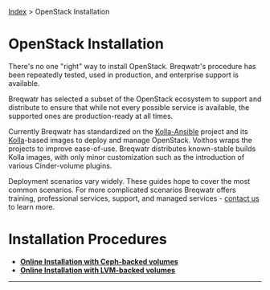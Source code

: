 [Index](/)
\> OpenStack Installation

# OpenStack Installation

There's no one "right" way to install OpenStack. Breqwatr's procedure has
been repeatedly tested, used in production, and enterprise support is
available.

Breqwatr has selected a subset of the OpenStack ecosystem to support
and distribute to ensure that while not every possible service is available,
the supported ones are production-ready at all times.

Currently Breqwatr has standardized on the [Kolla-Ansible](https://github.com/openstack/kolla-ansible)
project and its [Kolla](https://github.com/openstack/kolla)-based images to deploy and manage
OpenStack. Voithos wraps the projects to improve ease-of-use. Breqwatr distributes known-stable
builds Kolla images, with only minor customization such as the introduction of various
Cinder-volume plugins.


Deployment scenarios vary widely. These guides hope to cover the most common
scenarios. For more complicated scenarios Breqwatr offers training,
professional services, support, and managed services - [contact us](mailto:sales@breqwatr.com)
to learn more.


# Installation Procedures

- [**Online Installation with Ceph-backed volumes**](/openstack-with-ceph.html)
- [**Online Installation with LVM-backed volumes**](/openstack-with-lvm.html)

---
